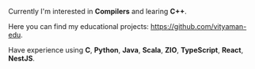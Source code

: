 
Currently I'm interested in **Compilers** and learing **C++**.

Here you can find my educational projects: https://github.com/vityaman-edu.

Have experience using **C**, **Python**, **Java**, **Scala**, **ZIO**, **TypeScript**, **React**, **NestJS**.
